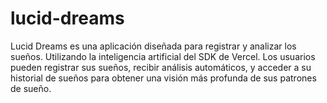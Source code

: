 # lucid-dreams
Lucid Dreams es una aplicación diseñada para registrar y analizar los sueños. Utilizando la inteligencia artificial del SDK de Vercel. Los usuarios pueden registrar sus sueños, recibir análisis automáticos, y acceder a su historial de sueños para obtener una visión más profunda de sus patrones de sueño.
